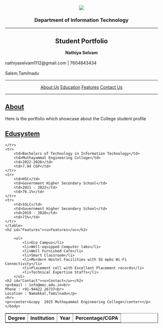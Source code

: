 <html>
    <head>
        <title>Muthayammal Engineering College - Student Portfolio</title>
    </head>
    <body><marquee>
        <h1><center>Muthayammal Engineering College</center></h1></marquee>
                <center><img src="image.jpeg"/></center>
        <h3><center>Department of Information Technology</center></h3>
        <hr>
        <h2><center>Student Portfolio</center></h2>
        <p><center><b>Nathiya Selvam</center></b></center><br>
        nathiyaselvam1112@gmail.com | 7604843434 <br><br>
    Salem,Tamilnadu</p>
    <hr>
    <p><center>
        <a href="#About">About Us</a>
        <a href="#Edusystem">Education</a>
        <a href="#Features">Features</a>
        <a href="#Contact">Contact Us</a>
    </center></p>
    <hr>
    <h2 id="About"><u>About</u></h2>
    <p>Here is the portfolio which showcase about the College student profile</p>
    <h2 id="Edusystem"><u>Edusystem</u></h2>
        <table border="1" width="00" cellspacing="0" cellpadding="6">
    <tr>
        <th>Degree</th>
        <th>Institution</th>
        <th>Year    </th>
        <th>Percentage/CGPA</th>
        
    </tr>
    <tr>
        <td>Bachelors of Technology in Information Technology</td>
        <td>Muthayammal Engineering College</td>
        <td>2022-2026</td>
        <td>7.94 CGP</td>
    </tr>
    <tr>
        <td>HSC</td>
        <td>Government Higher Secondary School</td>
        <td>2021 - 2022</td>
        <td>76.1%</td>
    </tr>
    <tr>
        <td>SSLC</td>
        <td>Government Higher Secondary School</td>
        <td>2019 - 2020</td>
        <td>71%</td>
    </tr>
    </table>
    <h2 id="Features"><u>Features</u></h2>
    
        <ul>
            <li>Eco Campus</li>
            <li>Well-equipped Computer labs</li>
            <li>Well Furnished Cafe</li>
            <li>Smart Classroom</li>
            <li>Mordern Hostel Facilities with 5G mpbs Wi-Fi Connectivity</li>
            <li>Placement cell with Excellent Placement records</li>
            <li>Technical Expertise Staffs</li>
        </ul>
    <h2 id="Contact"><u>Contact</u></h2>
    <p>Email : info@mec.edu.in<br>
    Phone : +91-94422 26737<br>
    Location : Namakkal,Tamilnadu</p>
    <hr>
    <p><center>&copy  2025 Muthayammal Engineering College</center></p>
    </body>
</html>
